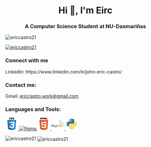 <h1 align="center">Hi 👋, I'm Eirc</h1>
<h3 align="center">A Computer Science Student at NU-Dasmariñas</h3>

<p align="left"> <img src="https://komarev.com/ghpvc/?username=ericcastro21&label=Profile%20views&color=0e75b6&style=flat" alt="ericcastro21" /> </p>

<p align="left"> <a href="https://github.com/ryo-ma/github-profile-trophy"><img src="https://github-profile-trophy.vercel.app/?username=ericcastro21" alt="ericcastro21" /></a> </p>



<h3 align="left">Connect with me</h3> LinkedIn: https://www.linkedin.com/in/john-eric-castro/
<h3 align="left">Contact me:</h3> Gmail: <a href="mailto:ericcastro.work@gmail.com">ericcastro.work@gmail.com</a>
<p align="left">
</p>

<h3 align="left">Languages and Tools:</h3>
<p align="left"> <a href="https://www.w3schools.com/css/" target="_blank" rel="noreferrer"> <img src="https://raw.githubusercontent.com/devicons/devicon/master/icons/css3/css3-original-wordmark.svg" alt="css3" width="40" height="40"/> </a> <a href="https://www.figma.com/" target="_blank" rel="noreferrer"> <img src="https://www.vectorlogo.zone/logos/figma/figma-icon.svg" alt="figma" width="40" height="40"/> </a> <a href="https://www.w3.org/html/" target="_blank" rel="noreferrer"> <img src="https://raw.githubusercontent.com/devicons/devicon/master/icons/html5/html5-original-wordmark.svg" alt="html5" width="40" height="40"/> </a> <a href="https://www.mysql.com/" target="_blank" rel="noreferrer"> <img src="https://raw.githubusercontent.com/devicons/devicon/master/icons/mysql/mysql-original-wordmark.svg" alt="mysql" width="40" height="40"/> </a> <a href="https://www.python.org" target="_blank" rel="noreferrer"> <img src="https://raw.githubusercontent.com/devicons/devicon/master/icons/python/python-original.svg" alt="python" width="40" height="40"/> </a> </p>

<p><img align="left" src="https://github-readme-stats.vercel.app/api/top-langs?username=ericcastro21&show_icons=true&locale=en&layout=compact" alt="ericcastro21" /></p>

<p>&nbsp;<img align="center" src="https://github-readme-stats.vercel.app/api?username=ericcastro21&show_icons=true&locale=en" alt="ericcastro21" /></p>


